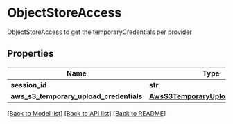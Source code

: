 # ObjectStoreAccess

ObjectStoreAccess to get the temporaryCredentials per provider
## Properties
Name | Type | Description | Notes
------------ | ------------- | ------------- | -------------
**session_id** | **str** |  | [optional] 
**aws_s3_temporary_upload_credentials** | [**AwsS3TemporaryUploadCredentials**](AwsS3TemporaryUploadCredentials.md) |  | [optional] 

[[Back to Model list]](../README.md#documentation-for-models) [[Back to API list]](../README.md#documentation-for-api-endpoints) [[Back to README]](../README.md)


